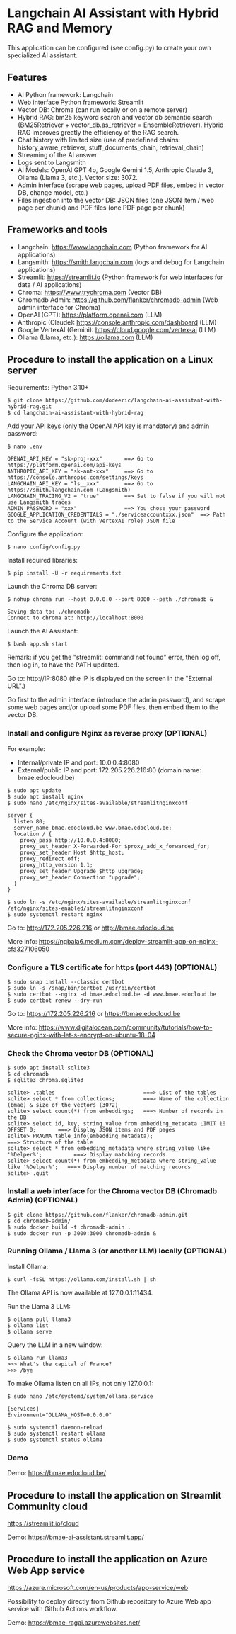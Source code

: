 # Langchain AI Assistant with Hybrid RAG and Memory

This application can be configured (see config.py) to create your own specialized AI assistant.

## Features

- AI Python framework: Langchain
- Web interface Python framework: Streamlit
- Vector DB: Chroma (can run locally or on a remote server)
- Hybrid RAG: bm25 keyword search and vector db semantic search (BM25Retriever + vector_db.as_retriever = EnsembleRetriever). Hybrid RAG improves greatly the efficiency of the RAG search.
- Chat history with limited size (use of predefined chains: history_aware_retriever, stuff_documents_chain, retrieval_chain)
- Streaming of the AI answer
- Logs sent to Langsmith
- AI Models: OpenAI GPT 4o, Google Gemini 1.5, Anthropic Claude 3, Ollama (Llama 3, etc.). Vector size: 3072.
- Admin interface (scrape web pages, upload PDF files, embed in vector DB, change model, etc.)
- Files ingestion into the vector DB: JSON files (one JSON item / web page per chunk) and PDF files (one PDF page per chunk)
 
## Frameworks and tools

- Langchain: https://www.langchain.com (Python framework for AI applications)
- Langsmith: https://smith.langchain.com (logs and debug for Langchain applications)
- Streamlit: https://streamlit.io (Python framework for web interfaces for data / AI applications)
- Chroma: https://www.trychroma.com (Vector DB)
- Chromadb Admin: https://github.com/flanker/chromadb-admin (Web admin interface for Chroma)
- OpenAI (GPT): https://platform.openai.com (LLM)
- Anthropic (Claude): https://console.anthropic.com/dashboard (LLM)
- Google VertexAI (Gemini): https://cloud.google.com/vertex-ai (LLM)
- Ollama (Llama, etc.): https://ollama.com (LLM)

## Procedure to install the application on a Linux server

Requirements: Python 3.10+

```
$ git clone https://github.com/dodeeric/langchain-ai-assistant-with-hybrid-rag.git
$ cd langchain-ai-assistant-with-hybrid-rag
```

Add your API keys (only the OpenAI API key is mandatory) and admin password:

```
$ nano .env
```

```
OPENAI_API_KEY = "sk-proj-xxx"       ==> Go to https://platform.openai.com/api-keys
ANTHROPIC_API_KEY = "sk-ant-xxx"     ==> Go to https://console.anthropic.com/settings/keys
LANGCHAIN_API_KEY = "ls__xxx"        ==> Go to https://smith.langchain.com (Langsmith)
LANGCHAIN_TRACING_V2 = "true"        ==> Set to false if you will not use Langsmith traces
ADMIN_PASSWORD = "xxx"               ==> You chose your password
GOOGLE_APPLICATION_CREDENTIALS = "./serviceaccountxxx.json"  ==> Path to the Service Account (with VertexAI role) JSON file
```

Configure the application:

```
$ nano config/config.py
```

Install required libraries:

```
$ pip install -U -r requirements.txt
```

Launch the Chroma DB server:

```
$ nohup chroma run --host 0.0.0.0 --port 8000 --path ./chromadb &

Saving data to: ./chromadb
Connect to chroma at: http://localhost:8000
```

Launch the AI Assistant:

```
$ bash app.sh start
```

Remark: if you get the "streamlit: command not found" error, then log off, then log in, to have the PATH updated.

Go to: http://IP:8080 (the IP is displayed on the screen in the "External URL".)

Go first to the admin interface (introduce the admin password), and scrape some web pages and/or upload some PDF files, then embed them to the vector DB.

### Install and configure Nginx as reverse proxy (OPTIONAL)

For example:

* Internal/private IP and port: 10.0.0.4:8080
* External/public IP and port: 172.205.226.216:80 (domain name: bmae.edocloud.be)

```
$ sudo apt update
$ sudo apt install nginx
$ sudo nano /etc/nginx/sites-available/streamlitnginxconf
```
```
server {
  listen 80;
  server_name bmae.edocloud.be www.bmae.edocloud.be;
  location / {
    proxy_pass http://10.0.0.4:8080;
    proxy_set_header X-Forwarded-For $proxy_add_x_forwarded_for;
    proxy_set_header Host $http_host;
    proxy_redirect off;
    proxy_http_version 1.1;
    proxy_set_header Upgrade $http_upgrade;
    proxy_set_header Connection "upgrade";
  }
}
```
```
$ sudo ln -s /etc/nginx/sites-available/streamlitnginxconf /etc/nginx/sites-enabled/streamlitnginxconf
$ sudo systemctl restart nginx
```

Go to: http://172.205.226.216 or http://bmae.edocloud.be

More info: https://ngbala6.medium.com/deploy-streamlit-app-on-nginx-cfa327106050

### Configure a TLS certificate for https (port 443) (OPTIONAL)

```
$ sudo snap install --classic certbot
$ sudo ln -s /snap/bin/certbot /usr/bin/certbot
$ sudo certbot --nginx -d bmae.edocloud.be -d www.bmae.edocloud.be
$ sudo certbot renew --dry-run
```

Go to: https://172.205.226.216 or https://bmae.edocloud.be

More info: https://www.digitalocean.com/community/tutorials/how-to-secure-nginx-with-let-s-encrypt-on-ubuntu-18-04

### Check the Chroma vector DB (OPTIONAL)

```
$ sudo apt install sqlite3
$ cd chromadb
$ sqlite3 chroma.sqlite3
```
```
sqlite> .tables                            ===> List of the tables
sqlite> select * from collections;         ===> Name of the collection (bmae) & size of the vectors (3072)
sqlite> select count(*) from embeddings;   ===> Number of records in the DB
sqlite> select id, key, string_value from embedding_metadata LIMIT 10 OFFSET 0;       ===> Display JSON items and PDF pages
sqlite> PRAGMA table_info(embedding_metadata);                                        ===> Structure of the table   
sqlite> select * from embedding_metadata where string_value like '%Delper%';          ===> Display matching records
sqlite> select count(*) from embedding_metadata where string_value like '%Delper%';   ===> Display number of matching records
sqlite> .quit
```

### Install a web interface for the Chroma vector DB (Chromadb Admin) (OPTIONAL)

```
$ git clone https://github.com/flanker/chromadb-admin.git
$ cd chromadb-admin/
$ sudo docker build -t chromadb-admin .
$ sudo docker run -p 3000:3000 chromadb-admin &
```

### Running Ollama / Llama 3 (or another LLM) locally (OPTIONAL)

Install Ollama:

```
$ curl -fsSL https://ollama.com/install.sh | sh
```

The Ollama API is now available at 127.0.0.1:11434.

Run the Llama 3 LLM:

```
$ ollama pull llama3
$ ollama list
$ ollama serve
```

Query the LLM in a new window:

```
$ ollama run llama3
>>> What's the capital of France?
>>> /bye
```

To make Ollama listen on all IPs, not only 127.0.0.1:

```
$ sudo nano /etc/systemd/system/ollama.service

[Services]
Environment="OLLAMA_HOST=0.0.0.0"

$ sudo systemctl daemon-reload
$ sudo systemctl restart ollama
$ sudo systemctl status ollama
```

### Demo

Demo: https://bmae.edocloud.be/

## Procedure to install the application on Streamlit Community cloud

https://streamlit.io/cloud

Demo: https://bmae-ai-assistant.streamlit.app/

## Procedure to install the application on Azure Web App service

https://azure.microsoft.com/en-us/products/app-service/web

Possibility to deploy directly from Github repository to Azure Web app service with Github Actions workflow.

Demo: https://bmae-ragai.azurewebsites.net/

